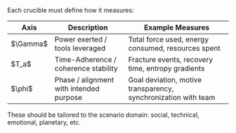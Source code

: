 Each crucible must define how it measures:

| Axis       | Description                             | Example Measures                                               |
| ---------- | --------------------------------------- | -------------------------------------------------------------- |
| \$\Gamma\$ | Power exerted / tools leveraged         | Total force used, energy consumed, resources spent             |
| \$T\_a\$   | Time-Adherence / coherence stability    | Fracture events, recovery time, entropy gradients              |
| \$\phi\$   | Phase / alignment with intended purpose | Goal deviation, motive transparency, synchronization with team |

These should be tailored to the scenario domain: social, technical, emotional, planetary, etc.